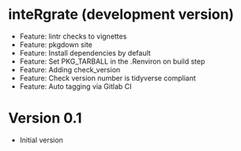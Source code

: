# inteRgrate (development version)
  * Feature: lintr checks to vignettes
  * Feature: pkgdown site
  * Feature: Install dependencies by default
  * Feature: Set PKG_TARBALL in the .Renviron on build step
  * Feature: Adding check_version
  * Feature: Check version number is tidyverse compliant
  * Feature: Auto tagging via Gitlab CI

# Version 0.1
  * Initial version
